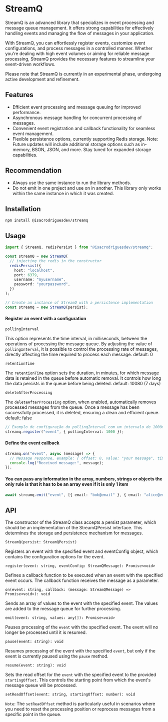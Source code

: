 # StreamQ

StreamQ is an advanced library that specializes in event processing and message queue management. It offers strong capabilities for effectively handling events and managing the flow of messages in your application.

With StreamQ, you can effortlessly register events, customize event configurations, and process messages in a controlled manner. Whether you're dealing with high event volumes or aiming for reliable message processing, StreamQ provides the necessary features to streamline your event-driven workflows.

Please note that StreamQ is currently in an experimental phase, undergoing active development and refinement.

## Features

- Efficient event processing and message queuing for improved performance.
- Asynchronous message handling for concurrent processing of messages.
- Convenient event registration and callback functionality for seamless event management.
- Flexible persistence options, currently supporting Redis storage. Note: Future updates will include additional storage options such as in-memory, BSON, JSON, and more. Stay tuned for expanded storage capabilities.

## Recommendation

- Always use the same instance to run the library methods.
- Do not emit in one project and use on in another. This library only works within the same instance in which it was created.

## Installation

`npm install @isacrodriguesdev/streamq`

## Usage

```typescript
import { StreamQ, redisPersist } from "@isacrodriguesdev/streamq";

const streamQ = new StreamQ(
  // injecting the redis in the constructor
  redisPersist({
    host: "localhost",
    port: 6379,
    username: "myusername",
    password: "yourpassword",
  })
);

// Create an instance of StreamQ with a persistence implementation
const streamq = new StreamQ(persist);
```

#### Register an event with a configuration

`pollingInterval`

This option represents the time interval, in milliseconds, between the operations of processing the message queue. By adjusting the value of `pollingInterval`, it is possible to control the processing rate of messages, directly affecting the time required to process each message.
default: 0

`retentionTime`

The `retentionTime` option sets the duration, in minutes, for which message data is retained in the queue before automatic removal. It controls how long the data persists in the queue before being deleted.
default: 10080 (7 days)

`deleteAfterProcessing`

The `deleteAfterProcessing` option, when enabled, automatically removes processed messages from the queue. Once a message has been successfully processed, it is deleted, ensuring a clean and efficient queue.
default: false

```typescript
// Exemplo de configuração do pollingInterval com um intervalo de 1000ms (1 segundo)
streamq.register("event", { pollingInterval: 1000 });
```

#### Define the event callback

```typescript
streamq.on("event", async (message) => {
  // Message response, example: { offset: 0, value: "your message", timestamp: 1689130158271 }
  console.log("Received message:", message);
});
```

#### You can pass any information in the array, numbers, strings or objects the only rule is that it has to be an array even if it is only 1 item

```typescript
await streamq.emit("event", [{ email: "bob@email" }, { email: "alice@email.com" }]);
```

## API

The constructor of the StreamQ class accepts a persist parameter, which should be an implementation of the StreamQPersist interface. This determines the storage and persistence mechanism for messages.

`StreamQ(persist: StreamQPersist)`

Registers an event with the specified event and eventConfig object, which contains the configuration options for the event.

`register(event: string, eventConfig: StreamQMessage): Promise<void>`

Defines a callback function to be executed when an event with the specified event occurs. The callback function receives the message as a parameter.

`on(event: string, callback: (message: StreamQMessage) => Promise<void>): void`

Sends an array of values to the event with the specified event. The values are added to the message queue for further processing.

`emit(event: string, values: any[]): Promise<void>`

Pauses processing of the `event` with the specified event. The event will no longer be processed until it is resumed.

`pause(event: string): void`

Resumes processing of the event with the specified `event`, but only if the event is currently paused using the `pause` method.

`resume(event: string): void`

Sets the read offset for the `event` with the specified event to the provided `startingOffset`. This controls the starting point from which the event's message queue will be processed.

`setReadOffset(event: string, startingOffset: number): void`

`Note`: The `setReadOffset` method is particularly useful in scenarios where you need to reset the processing position or reprocess messages from a specific point in the queue.
